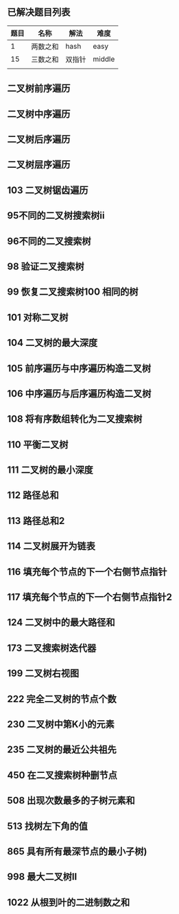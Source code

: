 ## 已解决题目列表



| 题目 | 名称     | 解法   | 难度   |
| ---- | -------- | ------ | ------ |
| 1    | 两数之和 | hash   | easy   |
| 15   | 三数之和 | 双指针 | middle |
|      |          |        |        |

##  二叉树前序遍历

##  二叉树中序遍历

##  二叉树后序遍历

##  二叉树层序遍历

## 103  二叉树锯齿遍历

## 95不同的二叉树搜索树ii

## 96不同的二叉搜索树

## 98  验证二叉搜索树

## 99  恢复二叉搜索树100  相同的树

## 101  对称二叉树

## 104  二叉树的最大深度

## 105  前序遍历与中序遍历构造二叉树

## 106  中序遍历与后序遍历构造二叉树

## 108  将有序数组转化为二叉搜索树

## 110  平衡二叉树

## 111  二叉树的最小深度

## 112  路径总和

## 113  路径总和2

## 114  二叉树展开为链表

## 116  填充每个节点的下一个右侧节点指针

## 117  填充每个节点的下一个右侧节点指针2

## 124  二叉树中的最大路径和

## 173  二叉搜索树迭代器

## 199  二叉树右视图

## 222  完全二叉树的节点个数

## 230  二叉树中第K小的元素

## 235  二叉树的最近公共祖先

## 450  在二叉搜索树种删节点

## 508  出现次数最多的子树元素和

## 513  找树左下角的值

## 865  具有所有最深节点的最小子树)

## 998  最大二叉树II

## 1022  从根到叶的二进制数之和